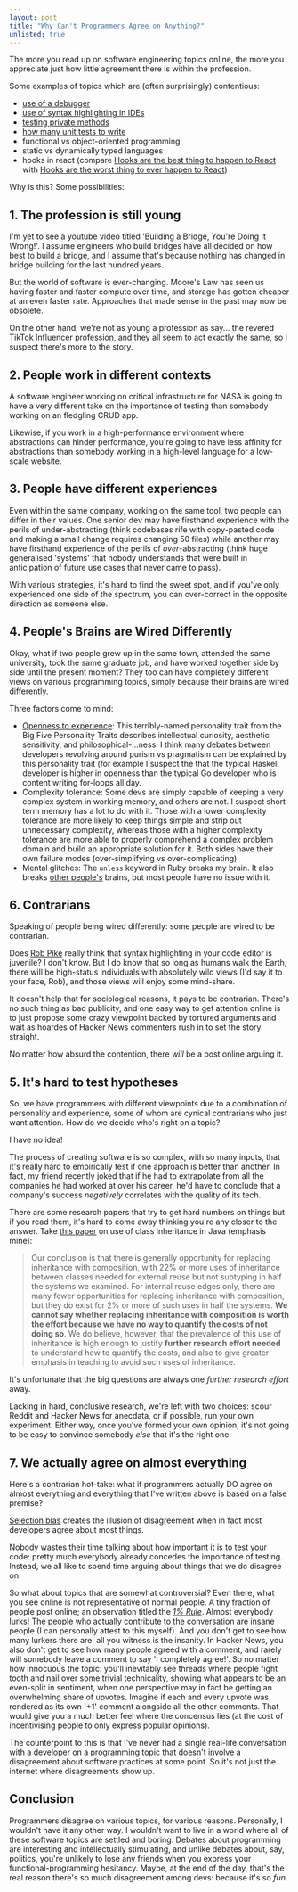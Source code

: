 ```yaml
---
layout: post
title: "Why Can't Programmers Agree on Anything?"
unlisted: true
---
```


The more you read up on software engineering topics online, the more you appreciate just how little agreement there is within the profession.

Some examples of topics which are (often surprisingly) contentious:
* [use of a debugger](https://news.ycombinator.com/item?id=37015253)
* [use of syntax highlighting in IDEs](https://groups.google.com/g/golang-nuts/c/hJHCAaiL0so/m/kG3BHV6QFfIJ)
* [testing private methods](https://news.ycombinator.com/item?id=30600479)
* [how many unit tests to write](https://martinfowler.com/articles/2021-test-shapes.html)
* functional vs object-oriented programming
* static vs dynamically typed languages
* hooks in react (compare [Hooks are the best thing to happen to React](https://news.ycombinator.com/item?id=28954450) with [Hooks are the worst thing to ever happen to React](https://news.ycombinator.com/item?id=25453421))

Why is this? Some possibilities:

## 1. The profession is still young

I'm yet to see a youtube video titled 'Building a Bridge, You're Doing It Wrong!'. I assume engineers who build bridges have all decided on how best to build a bridge, and I assume that's because nothing has changed in bridge building for the last hundred years.

But the world of software is ever-changing. Moore's Law has seen us having faster and faster compute over time, and storage has gotten cheaper at an even faster rate. Approaches that made sense in the past may now be obsolete.

On the other hand, we're not as young a profession as say... the revered TikTok Influencer profession, and they all seem to act exactly the same, so I suspect there's more to the story.

## 2. People work in different contexts

A software engineer working on critical infrastructure for NASA is going to have a very different take on the importance of testing than somebody working on an fledgling CRUD app.

Likewise, if you work in a high-performance environment where abstractions can hinder performance, you're going to have less affinity for abstractions than somebody working in a high-level language for a low-scale website.

## 3. People have different experiences

Even within the same company, working on the same tool, two people can differ in their values. One senior dev may have firsthand experience with the perils of under-abstracting (think codebases rife with copy-pasted code and making a small change requires changing 50 files) while another may have firsthand experience of the perils of 
_over_-abstracting (think huge generalised 'systems' that nobody understands that were built in anticipation of future use cases that never came to pass).

With various strategies, it's hard to find the sweet spot, and if you've only experienced one side of the spectrum, you can over-correct in the opposite direction as someone else.

## 4. People's Brains are Wired Differently

Okay, what if two people grew up in the same town, attended the same university, took the same graduate job, and have worked together side by side until the present moment? They too can have completely different views on various programming topics, simply because their brains are wired differently.

Three factors come to mind:
* [Openness to experience](https://en.wikipedia.org/wiki/Openness_to_experience): This terribly-named personality trait from the Big Five Personality Traits describes intellectual curiosity, aesthetic sensitivity, and philosophical-...ness. I think many debates between developers revolving around purism vs pragmatism can be explained by this personality trait (for example I suspect the that the typical Haskell developer is higher in openness than the typical Go developer who is content writing for-loops all day.
* Complexity tolerance: Some devs are simply capable of keeping a very complex system in working memory, and others are not. I suspect short-term memory has a lot to do with it. Those with a lower complexity tolerance are more likely to keep things simple and strip out unnecessary complexity, whereas those with a higher complexity tolerance are more able to properly comprehend a complex problem domain and build an appropriate solution for it. Both sides have their own failure modes (over-simplifying vs over-complicating)
* Mental glitches: The `unless` keyword in Ruby breaks my brain. It also breaks [other people's](https://jesseduffield.com/Unless-Responses/) brains, but most people have no issue with it.

## 6. Contrarians

Speaking of people being wired differently: some people are wired to be contrarian.

Does [Rob Pike](https://groups.google.com/g/golang-nuts/c/hJHCAaiL0so/m/kG3BHV6QFfIJ) really think that syntax highlighting in your code editor is juvenile? I don't know. But I do know that so long as humans walk the Earth, there will be high-status individuals with absolutely wild views (I'd say it to your face, Rob), and those views will enjoy some mind-share.

It doesn't help that for sociological reasons, it pays to be contrarian. There's no such thing as bad publicity, and one easy way to get attention online is to just propose some crazy viewpoint backed by tortured arguments and wait as hoardes of Hacker News commenters rush in to set the story straight.

No matter how absurd the contention, there _will_ be a post online arguing it.

## 5. It's hard to test hypotheses

So, we have programmers with different viewpoints due to a combination of personality and experience, some of whom are cynical contrarians who just want attention. How do we decide who's right on a topic?

I have no idea!

The process of creating software is so complex, with so many inputs, that it's really hard to empirically test if one approach is better than another. In fact, my friend recently joked that if he had to extrapolate from all the companies he had worked at over his career, he'd have to conclude that a company's success _negatively_ correlates with the quality of its tech.

There are some research papers that try to get hard numbers on things but if you read them, it's hard to come away thinking you're any closer to the answer. Take [this paper](https://www.cs.auckland.ac.nz/~ewan/qualitas/studies/inheritance/TemperoYangNobleECOOP2013-pre.pdf) on use of class inheritance in Java (emphasis mine):

> Our conclusion is that there is generally opportunity for replacing inheritance with composition, with 22% or more uses of inheritance between classes needed for external reuse but not subtyping in half the systems we examined. For internal reuse edges only, there are many fewer opportunities for replacing inheritance with composition, but they do exist for 2% or more of such uses in half the systems. **We cannot say whether replacing inheritance with composition is worth the effort because we have no way to quantify the costs of not doing so**. We do believe, however, that the prevalence of this use of inheritance is high enough to justify **further research effort needed** to understand how to quantify the costs, and also to give greater emphasis in teaching to avoid such uses of inheritance.

It's unfortunate that the big questions are always one _further research effort_ away.

Lacking in hard, conclusive research, we're left with two choices: scour Reddit and Hacker News for anecdata, or if possible, run your own experiment. Either way, once you've formed your own opinion, it's not going to be easy to convince somebody _else_ that it's the right one.

## 7. We actually agree on almost everything

Here's a contrarian hot-take: what if programmers actually DO agree on almost everything and everything that I've written above is based on a false premise?

[Selection bias](https://jesseduffield.com/Selection/) creates the illusion of disagreement when in fact most developers agree about most things.

Nobody wastes their time talking about how important it is to test your code: pretty much everybody already concedes the importance of testing. Instead, we all like to spend time arguing about things that we do disagree on.

So what about topics that are somewhat controversial? Even there, what you see online is not representative of normal people. A tiny fraction of people post online; an observation titled the [_1% Rule_](https://en.wikipedia.org/wiki/1%25_rule). Almost everybody lurks! The people who actually contribute to the conversation are insane people (I can personally attest to this myself). And you don't get to see how many lurkers there are: all you witness is the insanity. In Hacker News, you also don't get to see how many people agreed with a comment, and rarely will somebody leave a comment to say 'I completely agree!'. So no matter how innocuous the topic: you'll inevitably see threads where people fight tooth and nail over some trivial technicality, showing what appears to be an even-split in sentiment, when one perspective may in fact be getting an overwhelming share of upvotes. Imagine if each and every upvote was rendered as its own '+1' comment alongside all the other comments. That would give you a much better feel where the concensus lies (at the cost of incentivising people to only express popular opinions).

The counterpoint to this is that I've never had a single real-life conversation with a developer on a programming topic that doesn't involve a disagreement about software practices at some point. So it's not just the internet where disagreements show up.

## Conclusion

Programmers disagree on various topics, for various reasons. Personally, I wouldn't have it any other way. I wouldn't want to live in a world where all of these software topics are settled and boring. Debates about programming are interesting and intellectually stimulating, and unlike debates about, say, politics, you're unlikely to lose any friends when you express your functional-programming hesitancy. Maybe, at the end of the day, that's the real reason there's so much disagreement among devs: because it's so _fun_.
